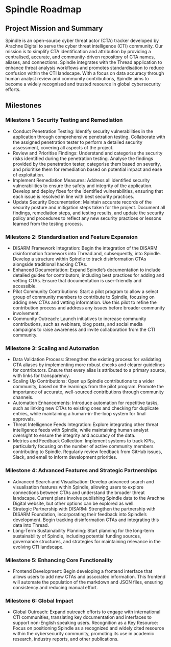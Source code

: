 # Spindle Roadmap

## Project Mission and Summary
Spindle is an open-source cyber threat actor (CTA) tracker developed by Arachne Digital to serve the cyber threat intelligence (CTI) community. Our mission is to simplify CTA identification and attribution by providing a centralised, accurate, and community-driven repository of CTA names, aliases, and connections. Spindle integrates with the Thread application to enhance threat analysis workflows and promotes standardisation to reduce confusion within the CTI landscape. With a focus on data accuracy through human analyst review and community contributions, Spindle aims to become a widely recognised and trusted resource in global cybersecurity efforts.

## Milestones

### Milestone 1: Security Testing and Remediation
* Conduct Penetration Testing: Identify security vulnerabilities in the application through comprehensive penetration testing. Collaborate with the assigned penetration tester to perform a detailed security assessment, covering all aspects of the project.
* Review and Prioritise Findings: Understand and categorise the security risks identified during the penetration testing. Analyse the findings provided by the penetration tester, categorise them based on severity, and prioritise them for remediation based on potential impact and ease of exploitation.
* Implement Remediation Measures: Address all identified security vulnerabilities to ensure the safety and integrity of the application. Develop and deploy fixes for the identified vulnerabilities, ensuring that each issue is resolved in line with best security practices. 
* Update Security Documentation: Maintain accurate records of the security posture and mitigation steps taken for the project. Document all findings, remediation steps, and testing results, and update the security policy and procedures to reflect any new security practices or lessons learned from the testing process.

### Milestone 2: Standardisation and Feature Expansion
* DISARM Framework Integration: Begin the integration of the DISARM disinformation framework into Thread and, subsequently, into Spindle. Develop a structure within Spindle to track disinformation CTAs alongside traditional hacking CTAs.
* Enhanced Documentation: Expand Spindle’s documentation to include detailed guides for contributors, including best practices for adding and vetting CTAs. Ensure that documentation is user-friendly and accessible.
* Pilot Community Contributions: Start a pilot program to allow a select group of community members to contribute to Spindle, focusing on adding new CTAs and vetting information. Use this pilot to refine the contribution process and address any issues before broader community involvement.
* Community Outreach: Launch initiatives to increase community contributions, such as webinars, blog posts, and social media campaigns to raise awareness and invite collaboration from the CTI community.

### Milestone 3: Scaling and Automation
* Data Validation Process: Strengthen the existing process for validating CTA aliases by implementing more robust checks and clearer guidelines for contributors. Ensure that every alias is attributed to a primary source, with links for transparency.
* Scaling Up Contributions: Open up Spindle contributions to a wider community, based on the learnings from the pilot program. Promote the importance of accurate, well-sourced contributions through community channels.
* Automation Enhancements: Introduce automation for repetitive tasks, such as linking new CTAs to existing ones and checking for duplicate entries, while maintaining a human-in-the-loop system for final approvals.
* Threat Intelligence Feeds Integration: Explore integrating other threat intelligence feeds with Spindle, while maintaining human analyst oversight to ensure the integrity and accuracy of the data.
* Metrics and Feedback Collection: Implement systems to track KPIs, particularly focusing on the number of active community members contributing to Spindle. Regularly review feedback from GitHub issues, Slack, and email to inform development priorities.

### Milestone 4: Advanced Features and Strategic Partnerships
* Advanced Search and Visualisation: Develop advanced search and visualisation features within Spindle, allowing users to explore connections between CTAs and understand the broader threat landscape. Current plans involve publishing Spindle data to the Arachne Digital website, but other options can be explored as well.
* Strategic Partnership with DISARM: Strengthen the partnership with DISARM Foundation, incorporating their feedback into Spindle’s development. Begin tracking disinformation CTAs and integrating this data into Thread.
* Long-Term Sustainability Planning: Start planning for the long-term sustainability of Spindle, including potential funding sources, governance structures, and strategies for maintaining relevance in the evolving CTI landscape.

### Milestone 5: Enhancing Core Functionality 
* Frontend Development: Begin developing a frontend interface that allows users to add new CTAs and associated information. This frontend will automate the population of the markdown and JSON files, ensuring consistency and reducing manual effort.

### Milestone 6: Global Impact
* Global Outreach: Expand outreach efforts to engage with international CTI communities, translating key documentation and interfaces to support non-English speaking users.
Recognition as a Key Resource: Focus on positioning Spindle as a recognized and widely cited resource within the cybersecurity community, promoting its use in academic research, industry reports, and other publications.
